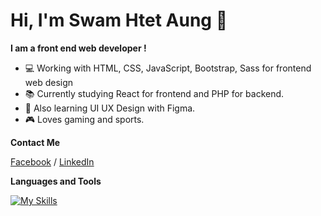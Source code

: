 # Hi, I'm Swam Htet Aung :wave:

**I am a front end web developer !**

- :computer:  Working with HTML, CSS, JavaScript, Bootstrap, Sass for frontend web design
- :books:  Currently studying React for frontend and PHP for backend.
- :memo:  Also learning UI UX Design with Figma.
- :video_game:  Loves gaming and sports.

**Contact Me**

[Facebook](https://www.facebook.com/swamhtet.aung.52/) / [LinkedIn](https://www.linkedin.com/in/swamhtetaung/)

**Languages and Tools**


[![My Skills](https://skills.thijs.gg/icons?i=html,css,js,bootstrap,sass,react,tailwind,php,figma,git,github,vscode)](https://skills.thijs.gg)
